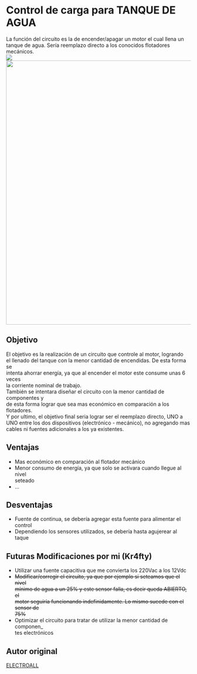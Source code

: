 # Control de carga para TANQUE DE AGUA
 La función del circuito es la de encender/apagar un motor el cual llena un<br>
 tanque de agua. Sería reemplazo directo a los conocidos flotadores mecánicos.
<br>
<img align="center" src="https://i.ibb.co/5vF1ft4/ezgif-1-4a84abe961.gif"><img align="center" src="https://i.ibb.co/bFryvny/TANQUE-DE-AGUA.png" width="720">
<br>
## Objetivo
 El objetivo es la realización de un circuito que controle al motor, logrando<br>
 el llenado del tanque con la menor cantidad de encendidas. De esta forma se<br>
 intenta ahorrar energía, ya que al encender el motor este consume unas 6 veces<br>
 la corriente nominal de trabajo.<br>
 También se intentara diseñar el circuito con la menor cantidad de componentes y<br>
 de esta forma lograr que sea mas económico en comparación a los flotadores.<br>
 Y por ultimo, el objetivo final seria lograr ser el reemplazo directo, UNO a<br>
 UNO entre los dos dispositivos (electrónico - mecánico), no agregando mas<br>
 cables ni fuentes adicionales a los ya existentes.<br>

## Ventajas
 * Mas económico en comparación al flotador mecánico
 * Menor consumo de energía, ya que solo se activara cuando llegue al nivel<br>
   seteado
 * ...

## Desventajas
 * Fuente de continua, se debería agregar esta fuente para alimentar el control
 * Dependiendo los sensores utilizados, se debería hasta agujerear al taque

## Futuras Modificaciones por mi (Kr4fty)
 * Utilizar una fuente capacitiva que me convierta los 220Vac a los 12Vdc
 * ~~Modificar/corregir el circuito, ya que por ejemplo si seteamos que el nivel<br>
   mínimo de agua a un 25% y este sensor falla, es decir queda ABIERTO, el<br>
   motor seguiría funcionando indefinidamente. Lo mismo sucede con el sensor de<br>
   75%~~
 * Optimizar el circuito para tratar de utilizar la menor cantidad de componen_<br>
   tes electrónicos

## Autor original
 [ELECTROALL](https://github.com/ELECTROALL)
